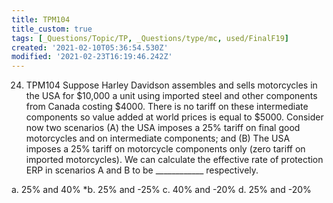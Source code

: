 ```yaml
---
title: TPM104
title_custom: true
tags: [_Questions/Topic/TP, _Questions/type/mc, used/FinalF19]
created: '2021-02-10T05:36:54.530Z'
modified: '2021-02-23T16:19:46.242Z'
---
```


24. TPM104 Suppose Harley Davidson assembles and sells motorcycles in the USA for $10,000 a unit using imported steel and other components from Canada costing $4000. There is no tariff on these intermediate components so value added at world prices is equal to $5000. Consider now two scenarios (A) the USA imposes a 25% tariff on final good motorcycles and on intermediate components; and (B) The USA imposes a 25% tariff on motorcycle components only (zero tariff on imported motorcycles).  We can calculate the effective rate of protection ERP in scenarios A and B to be ____________ respectively.

a. 25% and 40%
*b. 25% and -25%
c. 40% and -20%
d. 25% and -20%
